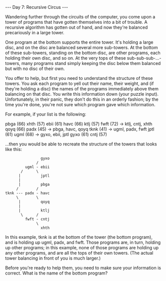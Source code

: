 --- Day 7: Recursive Circus ---

Wandering further through the circuits of the computer, you come upon
a tower of programs that have gotten themselves into a bit of trouble.
A recursive algorithm has gotten out of hand, and now they're balanced
precariously in a large tower.

One program at the bottom supports the entire tower. It's holding a
large disc, and on the disc are balanced several more sub-towers. At
the bottom of these sub-towers, standing on the bottom disc, are other
programs, each holding their own disc, and so on. At the very tops of
these sub-sub-sub-...-towers, many programs stand simply keeping the
disc below them balanced but with no disc of their own.

You offer to help, but first you need to understand the structure of
these towers. You ask each program to yell out their name, their weight,
and (if they're holding a disc) the names of the programs immediately
above them balancing on that disc. You write this information down (your
puzzle input). Unfortunately, in their panic, they don't do this in an
orderly fashion; by the time you're done, you're not sure which program
gave which information.

For example, if your list is the following:

pbga (66)
xhth (57)
ebii (61)
havc (66)
ktlj (57)
fwft (72) -> ktlj, cntj, xhth
qoyq (66)
padx (45) -> pbga, havc, qoyq
tknk (41) -> ugml, padx, fwft
jptl (61)
ugml (68) -> gyxo, ebii, jptl
gyxo (61)
cntj (57)

...then you would be able to recreate the structure of the towers that
looks like this:

```
                gyxo
              /
         ugml - ebii
       /      \
      |         jptl
      |
      |         pbga
     /        /
tknk --- padx - havc
     \        \
      |         qoyq
      |
      |         ktlj
       \      /
         fwft - cntj
              \
                xhth
```

In this example, tknk is at the bottom of the tower (the bottom
program), and is holding up ugml, padx, and fwft. Those programs are, in
turn, holding up other programs; in this example, none of those programs
are holding up any other programs, and are all the tops of their own
towers. (The actual tower balancing in front of you is much larger.)

Before you're ready to help them, you need to make sure your information
is correct. What is the name of the bottom program?
